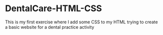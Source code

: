 # DentalCare-HTML-CSS

This is my first exercise where I add some CSS to my HTML trying to create a basic website for a dental practice activity
